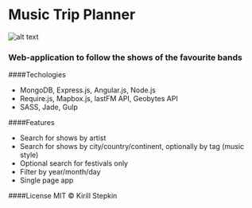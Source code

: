 # Music Trip Planner

![alt text](https://raw.githubusercontent.com/kstyopkin/ontour/master/public/promo.png)

### Web-application to follow the shows of the favourite bands  

####Techologies

* MongoDB, Express.js, Angular.js, Node.js
* Require.js, Mapbox.js, lastFM API, Geobytes API
* SASS, Jade, Gulp

####Features
* Search for shows by artist
* Search for shows by city/country/continent, optionally by tag (music style)
* Optional search for festivals only
* Filter by year/month/day
* Single page app

####License
MIT © Kirill Stepkin

